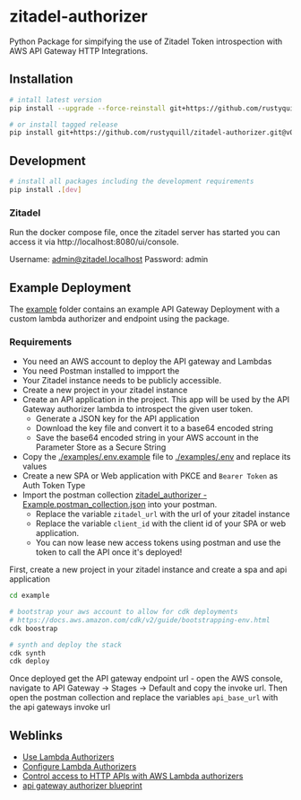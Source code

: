 # zitadel-authorizer
Python Package for simpifying the use of Zitadel Token introspection with AWS API Gateway HTTP Integrations.

## Installation

```bash
# intall latest version
pip install --upgrade --force-reinstall git+https://github.com/rustyquill/zitadel-authorizer.git

# or install tagged release
pip install git+https://github.com/rustyquill/zitadel-authorizer.git@v0.1.0
```

## Development

```bash
# install all packages including the development requirements
pip install .[dev]
```

### Zitadel

Run the docker compose file, once the zitadel server has started you can access it via http://localhost:8080/ui/console.

Username: admin@zitadel.localhost
Password: admin

## Example Deployment

The [example](./example/) folder contains an example API Gateway Deployment with a custom lambda authorizer and endpoint using the package.

### Requirements

- You need an AWS account to deploy the API gateway and Lambdas
- You need Postman installed to impport the 
- Your Zitadel instance needs to be publicly accessible.
- Create a new project in your zitadel instance
- Create an API application in the project. This app will be used by the API Gateway authorizer lambda to introspect the given user token.
  - Generate a JSON key for the API application
  - Download the key file and convert it to a base64 encoded string
  - Save the base64 encoded string in your AWS account in the Parameter Store as a Secure String
- Copy the [./examples/.env.example](./example/.env.example) file to [./examples/.env](./examples/.env) and replace its values
- Create a new SPA or Web application with PKCE and `Bearer Token` as Auth Token Type
- Import the postman collection [zitadel_authorizer - Example.postman_collection.json](./example/zitadel_authorizer%20-%20Example.postman_collection.json) into your postman.
  - Replace the variable `zitadel_url` with the url of your zitadel instance
  - Replace the variable `client_id` with the client id of your SPA or web application.
  - You can now lease new access tokens using postman and use the token to call the API once it's deployed!

First, create a new project in your zitadel instance and create a spa and api application

```bash
cd example

# bootstrap your aws account to allow for cdk deployments
# https://docs.aws.amazon.com/cdk/v2/guide/bootstrapping-env.html
cdk boostrap

# synth and deploy the stack
cdk synth
cdk deploy
```

Once deployed get the API gateway endpoint url - open the AWS console, navigate to API Gateway -> Stages -> Default and copy the invoke url.
Then open the postman collection and replace the variables `api_base_url` with the api gateways invoke url

## Weblinks

- [Use Lambda Authorizers](https://docs.aws.amazon.com/apigateway/latest/developerguide/apigateway-use-lambda-authorizer.html)
- [Configure Lambda Authorizers](https://docs.aws.amazon.com/apigateway/latest/developerguide/configure-api-gateway-lambda-authorization.html)
- [Control access to HTTP APIs with AWS Lambda authorizers](https://docs.aws.amazon.com/apigateway/latest/developerguide/http-api-lambda-authorizer.html)
- [api gateway authorizer blueprint](https://github.com/awslabs/aws-apigateway-lambda-authorizer-blueprints/blob/master/blueprints/python/api-gateway-authorizer-python.py)